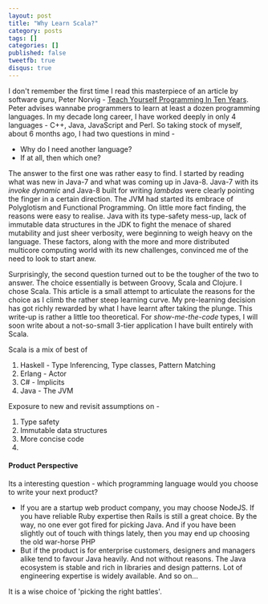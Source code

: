 ```yaml
---
layout: post
title: "Why Learn Scala?"
category: posts
tags: []
categories: []
published: false
tweetfb: true
disqus: true
---
```

I don't remember the first time I read this masterpiece of an article by software guru, Peter Norvig - [Teach Yourself Programming In Ten Years](http://norvig.com/21-days.html#answers). Peter advises wannabe programmers to learn at least a dozen programming languages. In my decade long career, I have worked deeply in only 4 languages - C++, Java, JavaScript and Perl. So taking stock of myself, about 6 months ago, I had two questions in mind - 

* Why do I need another language? 
* If at all, then which one?

The answer to the first one was rather easy to find. I started by reading what was new in Java-7 and what was coming up in Java-8. Java-7 with its *invoke dynamic* and Java-8 built for writing *lambdas* were clearly pointing the finger in a certain direction. The JVM had started its embrace of Polyglotism and Functional Programming. On little more fact finding, the reasons were easy to realise. Java with its type-safety mess-up, lack of immutable data structures in the JDK to fight the menace of shared mutability and just sheer verbosity, were beginning to weigh heavy on the language. These factors, along with the more and more distributed multicore computing world with its new challenges, convinced me of the need to look to start anew.

Surprisingly, the second question turned out to be the tougher of the two to answer. The choice essentially is between Groovy, Scala and Clojure. I chose Scala. This article is a small attempt to articulate the reasons for the choice as I climb the rather steep learning curve. My pre-learning decision has got richly rewarded by what I have learnt after taking the plunge. This write-up is rather a little too theoretical. For *show-me-the-code* types, I will soon write about a not-so-small 3-tier application I have built entirely with Scala. 


Scala is a mix of best of 

1. Haskell - Type Inferencing, Type classes, Pattern Matching
2. Erlang - Actor
3. C# - Implicits
4. Java - The JVM

Exposure to new and revisit assumptions on -

1. Type safety
2. Immutable data structures
3. More concise code
4. 


#### Product Perspective
Its a interesting question - which programming language would you choose to write your next product? 

* If you are a startup web product company, you may choose NodeJS. If you have reliable Ruby expertise then Rails is still a great choice. By the way, no one ever got fired for picking Java. And if you have been slightly out of touch with things lately, then you may end up choosing the old war-horse PHP
* But if the product is for enterprise customers, designers and managers alike tend to favour Java heavily. And not without reasons. The Java ecosystem is stable and rich in libraries and design patterns. Lot of engineering expertise is widely available. And so on...

It is a wise choice of 'picking the right battles'.


